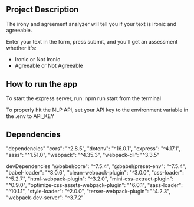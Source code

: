 ## Project Description

The irony and agreement analyzer will tell you if your text
is ironic and agreeable. 

Enter your text in the form, press submit, and you'll get an assessment whether it's:
- Ironic or Not Ironic
- Agreeable or Not Agreeable

## How to run the app

To start the express server, run: npm run start from the terminal

To properly hit the NLP API, set your API key to the environment variable in the .env to API_KEY

## Dependencies

  "dependencies"
    "cors": "^2.8.5",
    "dotenv": "^16.0.1",
    "express": "^4.17.1",
    "sass": "^1.51.0",
    "webpack": "^4.35.3",
    "webpack-cli": "^3.3.5"
  
  devDependencies
    "@babel/core": "^7.5.4",
    "@babel/preset-env": "^7.5.4",
    "babel-loader": "^8.0.6",
    "clean-webpack-plugin": "^3.0.0",
    "css-loader": "^5.2.7",
    "html-webpack-plugin": "^3.2.0",
    "mini-css-extract-plugin": "^0.9.0",
    "optimize-css-assets-webpack-plugin": "^6.0.1",
    "sass-loader": "^10.1.1",
    "style-loader": "^2.0.0",
    "terser-webpack-plugin": "^4.2.3",
    "webpack-dev-server": "^3.7.2"